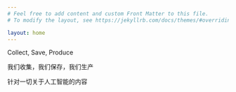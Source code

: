 ```yaml
---
# Feel free to add content and custom Front Matter to this file.
# To modify the layout, see https://jekyllrb.com/docs/themes/#overriding-theme-defaults

layout: home
---
```


Collect, Save, Produce

我们收集，我们保存，我们生产

针对一切关于人工智能的内容
